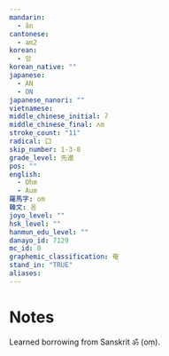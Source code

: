```yaml
---
mandarin:
  - ǎn
cantonese:
  - am2
korean:
  - 암
korean_native: ""
japanese:
  - AN
  - ON
japanese_nanori: ""
vietnamese:
middle_chinese_initial: ʔ
middle_chinese_final: ʌm
stroke_count: "11"
radical: 口
skip_number: 1-3-8
grade_level: 先進
pos: ""
english:
  - Ohm
  - Aum
羅馬字: om
韓文: 옴
joyo_level: ""
hsk_level: ""
hanmun_edu_level: ""
danayo_id: 7129
mc_id: 0
graphemic_classification: 奄
stand_in: "TRUE"
aliases:
---
```


# Notes
Learned borrowing from Sanskrit ॐ (oṃ).

